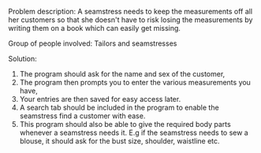 Problem description:
A seamstress needs to keep the measurements off all her customers so that she doesn't have to risk losing the measurements by writing them on a book which can easily get missing.

Group of people involved:
Tailors and seamstresses

Solution:
1. The program should ask for the name and sex of the customer,
2. The program then prompts you to enter the various measurements you have,
3. Your entries are then saved for easy access later.
4. A search tab should be included in the program to enable the seamstress find a customer with ease.
5. This program should also be able to give the required body parts whenever a seamstress needs it. E.g if the seamstress needs to sew a blouse, it should ask for the bust size, shoulder, waistline etc.

